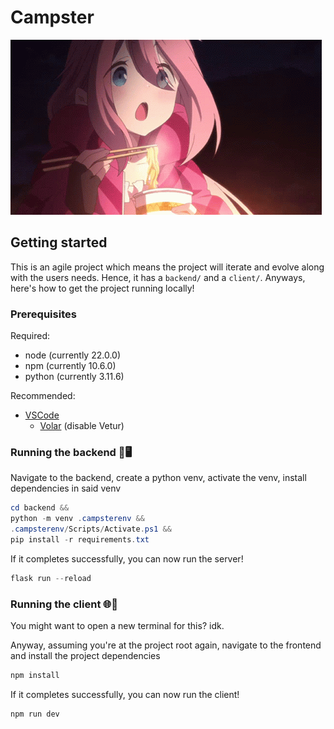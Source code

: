 # Campster

![Nadeshiko eating cup ramen](https://github.com/Lian-D/Lian-d/raw/master/nadeshiko.gif)

## Getting started

This is an agile project which means the project will iterate and evolve along with the users needs. Hence, it has a `backend/` and a `client/`. Anyways, here's how to get the project running locally!

### Prerequisites

Required:

- node (currently 22.0.0)
- npm (currently 10.6.0)
- python (currently 3.11.6)

Recommended:

- [VSCode](https://code.visualstudio.com/)
  - [Volar](https://marketplace.visualstudio.com/items?itemName=Vue.volar) (disable Vetur)

### Running the backend 🐍🖥

Navigate to the backend,
create a python venv,
activate the venv,
install dependencies in said venv

```powershell
cd backend &&
python -m venv .campsterenv &&
.campsterenv/Scripts/Activate.ps1 &&
pip install -r requirements.txt
```

If it completes successfully, you can now run the server!

```powershell
flask run --reload
```

### Running the client 🌐📱

You might want to open a new terminal for this? idk.

Anyway, assuming you're at the project root again,
navigate to the frontend
and install the project dependencies

```sh
npm install
```

If it completes successfully, you can now run the client!

```sh
npm run dev
```
